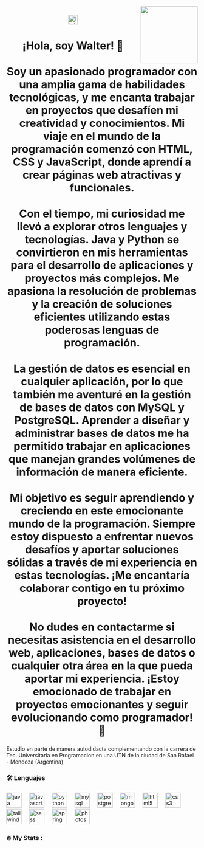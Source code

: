 <img align="right" height="150" src="https://media.giphy.com/media/qgQUggAC3Pfv687qPC/giphy.gif"  />

###

<div align="center">
  <a href="https://www.linkedin.com/in/walter-moya" target="_blank">
    <img src="https://img.shields.io/static/v1?message=LinkedIn&logo=linkedin&label=&color=0077B5&logoColor=white&labelColor=&style=for-the-badge" height="25" alt="linkedin logo"  />
  </a>
</div>

###

<h1 align="center">¡Hola, soy Walter! 👋<br><br>Soy un apasionado programador con una amplia gama de habilidades tecnológicas, y me encanta trabajar en proyectos que desafíen mi creatividad y conocimientos. Mi viaje en el mundo de la programación comenzó con HTML, CSS y JavaScript, donde aprendí a crear páginas web atractivas y funcionales.<br><br>Con el tiempo, mi curiosidad me llevó a explorar otros lenguajes y tecnologías. Java y Python se convirtieron en mis herramientas para el desarrollo de aplicaciones y proyectos más complejos. Me apasiona la resolución de problemas y la creación de soluciones eficientes utilizando estas poderosas lenguas de programación.<br><br>La gestión de datos es esencial en cualquier aplicación, por lo que también me aventuré en la gestión de bases de datos con MySQL y PostgreSQL. Aprender a diseñar y administrar bases de datos me ha permitido trabajar en aplicaciones que manejan grandes volúmenes de información de manera eficiente.<br><br>Mi objetivo es seguir aprendiendo y creciendo en este emocionante mundo de la programación. Siempre estoy dispuesto a enfrentar nuevos desafíos y aportar soluciones sólidas a través de mi experiencia en estas tecnologías. ¡Me encantaría colaborar contigo en tu próximo proyecto!<br><br>No dudes en contactarme si necesitas asistencia en el desarrollo web, aplicaciones, bases de datos o cualquier otra área en la que pueda aportar mi experiencia. ¡Estoy emocionado de trabajar en proyectos emocionantes y seguir evolucionando como programador! 🚀</h1>

###

<h3 align="left"></h3>

###

<p align="left">Estudio en parte de manera autodidacta complementando con la carrera de Tec. Universitaria en Programacion en una UTN de la ciudad de San Rafael - Mendoza (Argentina)</p>

###

<h3 align="left">🛠 Lenguajes</h3>

###

<div align="left">
  <img src="https://cdn.jsdelivr.net/gh/devicons/devicon/icons/java/java-original.svg" height="40" alt="java logo"  />
  <img width="12" />
  <img src="https://cdn.jsdelivr.net/gh/devicons/devicon/icons/javascript/javascript-original.svg" height="40" alt="javascript logo"  />
  <img width="12" />
  <img src="https://cdn.jsdelivr.net/gh/devicons/devicon/icons/python/python-original.svg" height="40" alt="python logo"  />
  <img width="12" />
  <img src="https://cdn.jsdelivr.net/gh/devicons/devicon/icons/mysql/mysql-original.svg" height="40" alt="mysql logo"  />
  <img width="12" />
  <img src="https://cdn.jsdelivr.net/gh/devicons/devicon/icons/postgresql/postgresql-original.svg" height="40" alt="postgresql logo"  />
  <img width="12" />
  <img src="https://cdn.jsdelivr.net/gh/devicons/devicon/icons/mongodb/mongodb-original.svg" height="40" alt="mongodb logo"  />
  <img width="12" />
  <img src="https://cdn.jsdelivr.net/gh/devicons/devicon/icons/html5/html5-original.svg" height="40" alt="html5 logo"  />
  <img width="12" />
  <img src="https://cdn.jsdelivr.net/gh/devicons/devicon/icons/css3/css3-original.svg" height="40" alt="css3 logo"  />
  <img width="12" />
  <img src="https://cdn.jsdelivr.net/gh/devicons/devicon/icons/tailwindcss/tailwindcss-original-wordmark.svg" height="40" alt="tailwindcss logo"  />
  <img width="12" />
  <img src="https://cdn.jsdelivr.net/gh/devicons/devicon/icons/sass/sass-original.svg" height="40" alt="sass logo"  />
  <img width="12" />
  <img src="https://cdn.jsdelivr.net/gh/devicons/devicon/icons/spring/spring-original.svg" height="40" alt="spring logo"  />
  <img width="12" />
  <img src="https://cdn.jsdelivr.net/gh/devicons/devicon/icons/photoshop/photoshop-plain.svg" height="40" alt="photoshop logo"  />
</div>

###

<h3 align="left">🔥   My Stats :</h3>

###
